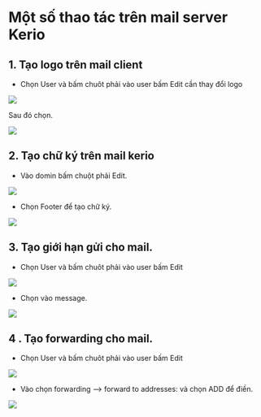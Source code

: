 # Một số thao tác trên mail server Kerio

## 1. Tạo logo trên mail client 

- Chọn User và bấm chuôt phải vào user bấm Edit cần thay đổi logo

<img src= https://image.prntscr.com/image/fTxW-O3CQai7zv8K1NN3vA.png>

Sau đó chọn.

<img src=https://image.prntscr.com/image/n-9m0B02Sy6Gw5aXsBe3VQ.png>

## 2. Tạo chữ ký trên mail kerio

- Vào domin bấm chuột phải Edit.

<img src=https://image.prntscr.com/image/FY9J4TiWSk_08YxmaX4LCw.png>

- Chọn Footer để tạo chữ ký.

<img src= https://image.prntscr.com/image/5TKLkKRqREWjhaUeTJslzA.png>

## 3. Tạo giới hạn gửi cho mail.

- Chọn User và bấm chuôt phải vào user bấm Edit

<img src= https://image.prntscr.com/image/fTxW-O3CQai7zv8K1NN3vA.png>

- Chọn vào message.

<img src=https://image.prntscr.com/image/akZ2kYH2RLyu2FAoq19WcA.png>

## 4 . Tạo forwarding cho mail.

- Chọn User và bấm chuôt phải vào user bấm Edit

<img src= https://image.prntscr.com/image/fTxW-O3CQai7zv8K1NN3vA.png>

- Vào chọn forwarding --> forward to addresses: và chọn ADD để điền.

<img src=https://image.prntscr.com/image/LRxdA7uuQb_Gy55e96ecAg.png>





